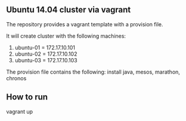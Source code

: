 ## Ubuntu 14.04 cluster via vagrant
The repository provides a vagrant template with a provision file.

It will create cluster with the following machines:
1. ubuntu-01 = 172.17.10.101
2. ubuntu-02 = 172.17.10.102
3. ubuntu-03 = 172.17.10.103

The provision file contains the following:
install java, mesos, marathon, chronos

## How to run
vagrant up